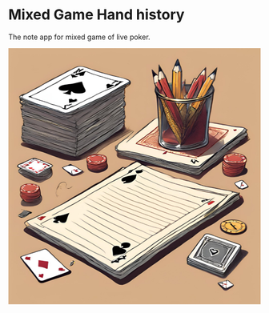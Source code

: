 # Mixed Game Hand history 



The note app for mixed game of live poker.

<img src="assets/images/logo.png" alt="logo image of mixed game hand hisotry. A stack of playing cards, a glass of pencils, and a piece of paper on a wooden table." title="app logo" width="512" height="512">

